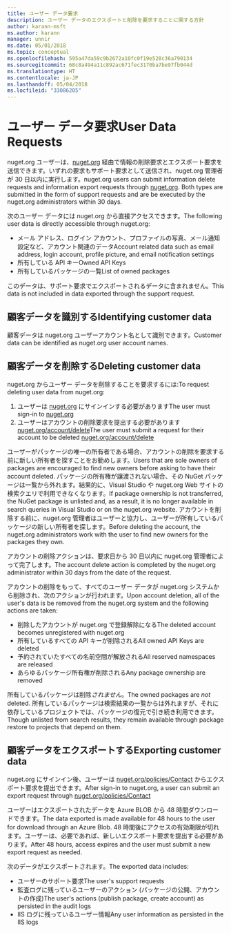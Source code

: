 ```yaml
---
title: ユーザー データ要求
description: ユーザー データのエクスポートと削除を要求することに関する方針
author: karann-msft
ms.author: karann
manager: unnir
ms.date: 05/01/2018
ms.topic: conceptual
ms.openlocfilehash: 595a47da59c9b2672a10fc0f19e528c36a790134
ms.sourcegitcommit: 68c8a494a11c892ac671fec3170ba7be97fb044d
ms.translationtype: HT
ms.contentlocale: ja-JP
ms.lasthandoff: 05/04/2018
ms.locfileid: "33086205"
---
```

# <a name="user-data-requests"></a><span data-ttu-id="f82f6-103">ユーザー データ要求</span><span class="sxs-lookup"><span data-stu-id="f82f6-103">User Data Requests</span></span>

<span data-ttu-id="f82f6-104">nuget.org ユーザーは、[nuget.org](https://www.nuget.org) 経由で情報の削除要求とエクスポート要求を送信できます。いずれの要求もサポート要求として送信され、nuget.org 管理者が 30 日以内に実行します。</span><span class="sxs-lookup"><span data-stu-id="f82f6-104">nuget.org users can submit information delete requests and information export requests through [nuget.org](https://www.nuget.org). Both types are submitted in the form of support requests and are be executed by the nuget.org administrators within 30 days.</span></span>

<span data-ttu-id="f82f6-105">次のユーザー データには nuget.org から直接アクセスできます。</span><span class="sxs-lookup"><span data-stu-id="f82f6-105">The following user data is directly accessible through nuget.org:</span></span>

* <span data-ttu-id="f82f6-106">メール アドレス、ログイン アカウント、プロファイルの写真、メール通知設定など、アカウント関連のデータ</span><span class="sxs-lookup"><span data-stu-id="f82f6-106">Account related data such as email address, login account, profile picture, and email notification settings</span></span>
* <span data-ttu-id="f82f6-107">所有している API キー</span><span class="sxs-lookup"><span data-stu-id="f82f6-107">Owned API Keys</span></span>
* <span data-ttu-id="f82f6-108">所有しているパッケージの一覧</span><span class="sxs-lookup"><span data-stu-id="f82f6-108">List of owned packages</span></span>

<span data-ttu-id="f82f6-109">このデータは、サポート要求でエクスポートされるデータに含まれません。</span><span class="sxs-lookup"><span data-stu-id="f82f6-109">This data is not included in data exported through the support request.</span></span>

## <a name="identifying-customer-data"></a><span data-ttu-id="f82f6-110">顧客データを識別する</span><span class="sxs-lookup"><span data-stu-id="f82f6-110">Identifying customer data</span></span>

<span data-ttu-id="f82f6-111">顧客データは nuget.org ユーザーアカウント名として識別できます。</span><span class="sxs-lookup"><span data-stu-id="f82f6-111">Customer data can be identified as nuget.org user account names.</span></span>

## <a name="deleting-customer-data"></a><span data-ttu-id="f82f6-112">顧客データを削除する</span><span class="sxs-lookup"><span data-stu-id="f82f6-112">Deleting customer data</span></span>

<span data-ttu-id="f82f6-113">nuget.org からユーザー データを削除することを要求するには:</span><span class="sxs-lookup"><span data-stu-id="f82f6-113">To request deleting user data from nuget.org:</span></span>

1. <span data-ttu-id="f82f6-114">ユーザーは [nuget.org](https://www.nuget.org) にサインインする必要があります</span><span class="sxs-lookup"><span data-stu-id="f82f6-114">The user must sign-in to [nuget.org](https://www.nuget.org)</span></span>
1. <span data-ttu-id="f82f6-115">ユーザーはアカウントの削除要求を提出する必要があります [nuget.org/account/delete](https://www.nuget.org/account/delete)</span><span class="sxs-lookup"><span data-stu-id="f82f6-115">The user must submit a request for their account to be deleted [nuget.org/account/delete](https://www.nuget.org/account/delete)</span></span>

<span data-ttu-id="f82f6-116">ユーザーがパッケージの唯一の所有者である場合、アカウントの削除を要求する前に新しい所有者を探すことをお勧めします。</span><span class="sxs-lookup"><span data-stu-id="f82f6-116">Users that are sole owners of packages are encouraged to find new owners before asking to have their account deleted.</span></span> <span data-ttu-id="f82f6-117">パッケージの所有権が譲渡されない場合、その NuGet パッケージは一覧から外れます。結果的に、Visual Studio や nuget.org Web サイトの検索クエリで利用できなくなります。</span><span class="sxs-lookup"><span data-stu-id="f82f6-117">If package ownership is not transferred, the NuGet package is unlisted and, as a result, it is no longer available in search queries in Visual Studio or on the nuget.org website.</span></span> <span data-ttu-id="f82f6-118">アカウントを削除する前に、nuget.org 管理者はユーザーと協力し、ユーザーが所有しているパッケージの新しい所有者を探します。</span><span class="sxs-lookup"><span data-stu-id="f82f6-118">Before deleting the account, the nuget.org administrators work with the user to find new owners for the packages they own.</span></span>

<span data-ttu-id="f82f6-119">アカウントの削除アクションは、要求日から 30 日以内に nuget.org 管理者によって完了します。</span><span class="sxs-lookup"><span data-stu-id="f82f6-119">The account delete action is completed by the nuget.org administrator within 30 days from the date of the request.</span></span>

<span data-ttu-id="f82f6-120">アカウントの削除をもって、すべてのユーザー データが nuget.org システムから削除され、次のアクションが行われます。</span><span class="sxs-lookup"><span data-stu-id="f82f6-120">Upon account deletion, all of the user's data is be removed from the nuget.org system and the following actions are taken:</span></span>

* <span data-ttu-id="f82f6-121">削除したアカウントが nuget.org で登録解除になる</span><span class="sxs-lookup"><span data-stu-id="f82f6-121">The deleted account becomes unregistered with nuget.org</span></span>
* <span data-ttu-id="f82f6-122">所有しているすべての API キーが削除される</span><span class="sxs-lookup"><span data-stu-id="f82f6-122">All owned API Keys are deleted</span></span>
* <span data-ttu-id="f82f6-123">予約されていたすべての名前空間が解放される</span><span class="sxs-lookup"><span data-stu-id="f82f6-123">All reserved namespaces are released</span></span>
* <span data-ttu-id="f82f6-124">あらゆるパッケージ所有権が削除される</span><span class="sxs-lookup"><span data-stu-id="f82f6-124">Any package ownership are removed</span></span>

<span data-ttu-id="f82f6-125">所有しているパッケージは削除*されません*。</span><span class="sxs-lookup"><span data-stu-id="f82f6-125">The owned packages are *not* deleted.</span></span> <span data-ttu-id="f82f6-126">所有しているパッケージは検索結果の一覧からは外れますが、それに依存しているプロジェクトでは、パッケージの復元で引き続き利用できます。</span><span class="sxs-lookup"><span data-stu-id="f82f6-126">Though unlisted from search results, they remain available through package restore to projects that depend on them.</span></span>

## <a name="exporting-customer-data"></a><span data-ttu-id="f82f6-127">顧客データをエクスポートする</span><span class="sxs-lookup"><span data-stu-id="f82f6-127">Exporting customer data</span></span>

<span data-ttu-id="f82f6-128">nuget.org にサインイン後、ユーザーは [nuget.org/policies/Contact](https://www.nuget.org/policies/Contact) からエクスポート要求を提出できます。</span><span class="sxs-lookup"><span data-stu-id="f82f6-128">After sign-in to nuget.org, a user can submit an export request through [nuget.org/policies/Contact](https://www.nuget.org/policies/Contact)</span></span>

<span data-ttu-id="f82f6-129">ユーザーはエクスポートされたデータを Azure BLOB から 48 時間ダウンロードできます。</span><span class="sxs-lookup"><span data-stu-id="f82f6-129">The data exported is made available for 48 hours to the user for download through an Azure Blob.</span></span> <span data-ttu-id="f82f6-130">48 時間後にアクセスの有効期限が切れます。ユーザーは、必要であれば、新しいエクスポート要求を提出する必要があります。</span><span class="sxs-lookup"><span data-stu-id="f82f6-130">After 48 hours, access expires and the user must submit a new export request as needed.</span></span>

<span data-ttu-id="f82f6-131">次のデータがエクスポートされます。</span><span class="sxs-lookup"><span data-stu-id="f82f6-131">The exported data includes:</span></span>

* <span data-ttu-id="f82f6-132">ユーザーのサポート要求</span><span class="sxs-lookup"><span data-stu-id="f82f6-132">The user's support requests</span></span>
* <span data-ttu-id="f82f6-133">監査ログに残っているユーザーのアクション (パッケージの公開、アカウントの作成)</span><span class="sxs-lookup"><span data-stu-id="f82f6-133">The user's actions (publish package, create account) as persisted in the audit logs</span></span>
* <span data-ttu-id="f82f6-134">IIS ログに残っているユーザー情報</span><span class="sxs-lookup"><span data-stu-id="f82f6-134">Any user information as persisted in the IIS logs</span></span>

